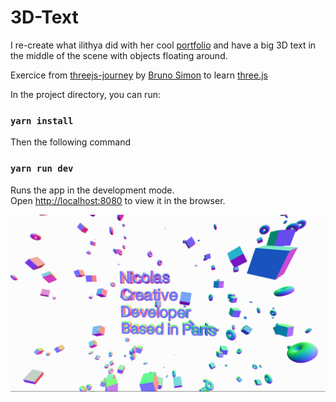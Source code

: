 # 3D-Text

I re-create what ilithya did with her cool [portfolio](https://www.ilithya.rocks/) and have a big 3D text in the middle of the scene with objects floating around.

Exercice from [threejs-journey](https://threejs-journey.xyz/) by [Bruno Simon](https://github.com/brunosimon) to learn [three.js](https://threejs.org/)

In the project directory, you can run:

### `yarn install`

Then the following command

### `yarn run dev`

Runs the app in the development mode.\
Open [http://localhost:8080](http://localhost:8080) to view it in the browser.

![3D-text](./3D-text.png "3D-text")
